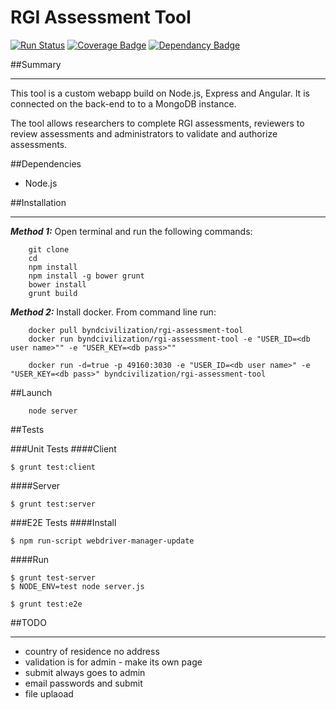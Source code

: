 RGI Assessment Tool
===================
[![Run Status](https://api.shippable.com/projects/55159b755ab6cc1352ad63c5/badge?branch=master)](https://app.shippable.com/projects/55159b755ab6cc1352ad63c5)
[![Coverage Badge](https://api.shippable.com/projects/55159b755ab6cc1352ad63c5/coverageBadge?branch=master)](https://app.shippable.com/projects/55159b755ab6cc1352ad63c5)
[![Dependancy Badge](https://david-dm.org/nrgi/rgi-assessment-tool.svg)](https://david-dm.org/nrgi/rgi-assessment-tool.svg)

##Summary
***
This tool is a custom webapp build on Node.js, Express and Angular. It is connected on the back-end to to a MongoDB instance.

The tool allows researchers to complete RGI assessments, reviewers to review assessments and administrators to validate and authorize assessments.

##Dependencies
* Node.js

##Installation
***
***Method 1:*** Open terminal and run the following commands:

		git clone 
		cd
		npm install
		npm install -g bower grunt
		bower install
		grunt build

***Method 2:***  Install docker. From command line run:
	
		docker pull byndcivilization/rgi-assessment-tool
		docker run byndcivilization/rgi-assessment-tool -e "USER_ID=<db user name>"" -e "USER_KEY=<db pass>""

		docker run -d=true -p 49160:3030 -e "USER_ID=<db user name>" -e "USER_KEY=<db pass>" byndcivilization/rgi-assessment-tool

##Launch

		node server

##Tests

###Unit Tests
####Client
```
$ grunt test:client
```
####Server
```
$ grunt test:server
```

###E2E Tests
####Install
```
$ npm run-script webdriver-manager-update
```

####Run
```
$ grunt test-server
$ NODE_ENV=test node server.js
```
```
$ grunt test:e2e
```

##TODO
***
-	country of residence no address
-	validation is for admin - make its own page
-	submit always goes to admin
-	email passwords and submit
-	file uplaoad
 
